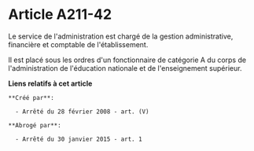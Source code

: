 # Article A211-42

Le service de l'administration est chargé de la gestion administrative, financière et comptable de l'établissement.

Il est placé sous les ordres d'un fonctionnaire de catégorie A du corps de l'administration de l'éducation nationale et de
l'enseignement supérieur.

**Liens relatifs à cet article**

	**Créé par**:

	  - Arrêté du 28 février 2008 - art. (V)

	**Abrogé par**:

	  - Arrêté du 30 janvier 2015 - art. 1

